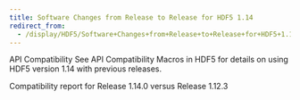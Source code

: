 ```yaml
---
title: Software Changes from Release to Release for HDF5 1.14
redirect_from: 
  - /display/HDF5/Software+Changes+from+Release+to+Release+for+HDF5+1.14
---
```



API Compatibility
See API Compatibility Macros in HDF5 for details on using HDF5 version 1.14 with previous releases.

Compatibility report for Release 1.14.0 versus Release 1.12.3

 
